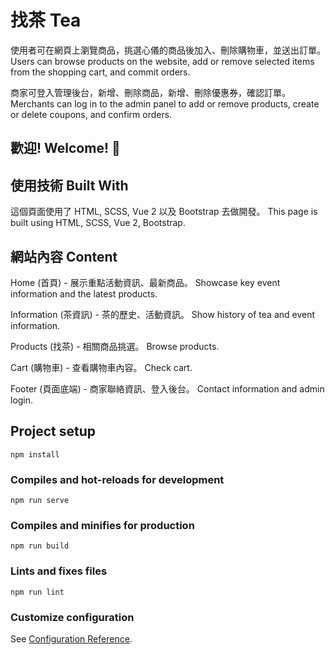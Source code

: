 # 找茶 Tea

使用者可在網頁上瀏覽商品，挑選心儀的商品後加入、刪除購物車，並送出訂單。
Users can browse products on the website, add or remove selected items from the shopping cart, and commit orders.

商家可登入管理後台，新增、刪除商品，新增、刪除優惠券，確認訂單。
Merchants can log in to the admin panel to add or remove products, create or delete coupons, and confirm orders.

## 歡迎! Welcome! 👋

## 使用技術 Built With

這個頁面使用了 HTML, SCSS, Vue 2 以及 Bootstrap 去做開發。
This page is built using HTML, SCSS, Vue 2, Bootstrap.

## 網站內容 Content

Home (首頁) - 展示重點活動資訊、最新商品。
Showcase key event information and the latest products.

Information (茶資訊) - 茶的歷史、活動資訊。
Show history of tea and event information.

Products (找茶) - 相關商品挑選。
Browse products.

Cart (購物車) - 查看購物車內容。
Check cart.

Footer (頁面底端) - 商家聯絡資訊、登入後台。
Contact information and admin login.

## Project setup

```
npm install
```

### Compiles and hot-reloads for development

```
npm run serve
```

### Compiles and minifies for production

```
npm run build
```

### Lints and fixes files

```
npm run lint
```

### Customize configuration

See [Configuration Reference](https://cli.vuejs.org/config/).
